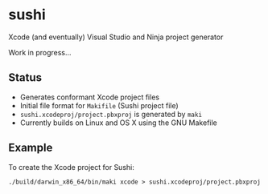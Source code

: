 # sushi

Xcode (and eventually) Visual Studio and Ninja project generator

Work in progress...

## Status

* Generates conformant Xcode project files
* Initial file format for ```Makifile``` (Sushi project file)
* ```sushi.xcodeproj/project.pbxproj``` is generated by ```maki```
* Currently builds on Linux and OS X using the GNU Makefile

## Example

To create the Xcode project for Sushi:
```
./build/darwin_x86_64/bin/maki xcode > sushi.xcodeproj/project.pbxproj
```
